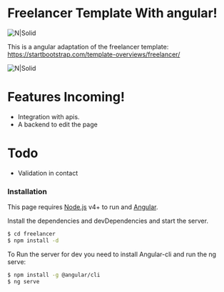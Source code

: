 # Freelancer Template With angular!

![N|Solid](https://upload.wikimedia.org/wikipedia/commons/thumb/c/cf/Angular_full_color_logo.svg/145px-Angular_full_color_logo.svg.png)

This is a angular adaptation of the freelancer template: https://startbootstrap.com/template-overviews/freelancer/

![N|Solid](https://startbootstrap.com/assets/img/templates/freelancer.jpg)


# Features Incoming!

  - Integration with apis.
  - A backend to edit the page

# Todo
  - Validation in contact

### Installation

This page requires [Node.js](https://nodejs.org/) v4+ to run and [Angular](https://angular.io/).

Install the dependencies and devDependencies and start the server.

```sh
$ cd freelancer
$ npm install -d
```

To Run the server for dev you need to install Angular-cli and run the ng serve:
```sh
$ npm install -g @angular/cli
$ ng serve
```
